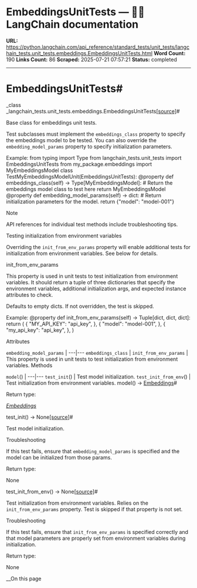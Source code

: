 # EmbeddingsUnitTests — 🦜🔗 LangChain  documentation

**URL:** https://python.langchain.com/api_reference/standard_tests/unit_tests/langchain_tests.unit_tests.embeddings.EmbeddingsUnitTests.html
**Word Count:** 190
**Links Count:** 86
**Scraped:** 2025-07-21 07:57:21
**Status:** completed

---

# EmbeddingsUnitTests\#

_class _langchain\_tests.unit\_tests.embeddings.EmbeddingsUnitTests[\[source\]](https://python.langchain.com/api_reference/_modules/langchain_tests/unit_tests/embeddings.html#EmbeddingsUnitTests)\#     

Base class for embeddings unit tests.

Test subclasses must implement the `embeddings_class` property to specify the embeddings model to be tested. You can also override the `embedding_model_params` property to specify initialization parameters.

Example:               from typing import Type          from langchain_tests.unit_tests import EmbeddingsUnitTests     from my_package.embeddings import MyEmbeddingsModel               class TestMyEmbeddingsModelUnit(EmbeddingsUnitTests):         @property         def embeddings_class(self) -> Type[MyEmbeddingsModel]:             # Return the embeddings model class to test here             return MyEmbeddingsModel              @property         def embedding_model_params(self) -> dict:             # Return initialization parameters for the model.             return {"model": "model-001"}     

Note

API references for individual test methods include troubleshooting tips.

Testing initialization from environment variables     

Overriding the `init_from_env_params` property will enable additional tests for initialization from environment variables. See below for details.

init\_from\_env\_params

This property is used in unit tests to test initialization from environment variables. It should return a tuple of three dictionaries that specify the environment variables, additional initialization args, and expected instance attributes to check.

Defaults to empty dicts. If not overridden, the test is skipped.

Example:               @property     def init_from_env_params(self) -> Tuple[dict, dict, dict]:         return (             {                 "MY_API_KEY": "api_key",             },             {                 "model": "model-001",             },             {                 "my_api_key": "api_key",             },         )     

Attributes

`embedding_model_params` |    ---|---   `embeddings_class` |    `init_from_env_params` | This property is used in unit tests to test initialization from environment variables.      Methods

`model`\(\) |    ---|---   `test_init`\(\) | Test model initialization.   `test_init_from_env`\(\) | Test initialization from environment variables.      model\(\) → [Embeddings](https://python.langchain.com/api_reference/core/embeddings/langchain_core.embeddings.embeddings.Embeddings.html#langchain_core.embeddings.embeddings.Embeddings "langchain_core.embeddings.embeddings.Embeddings")\#     

Return type:     

[_Embeddings_](https://python.langchain.com/api_reference/core/embeddings/langchain_core.embeddings.embeddings.Embeddings.html#langchain_core.embeddings.embeddings.Embeddings "langchain_core.embeddings.embeddings.Embeddings")

test\_init\(\) → None[\[source\]](https://python.langchain.com/api_reference/_modules/langchain_tests/unit_tests/embeddings.html#EmbeddingsUnitTests.test_init)\#     

Test model initialization.

Troubleshooting

If this test fails, ensure that `embedding_model_params` is specified and the model can be initialized from those params.

Return type:     

None

test\_init\_from\_env\(\) → None[\[source\]](https://python.langchain.com/api_reference/_modules/langchain_tests/unit_tests/embeddings.html#EmbeddingsUnitTests.test_init_from_env)\#     

Test initialization from environment variables. Relies on the `init_from_env_params` property. Test is skipped if that property is not set.

Troubleshooting

If this test fails, ensure that `init_from_env_params` is specified correctly and that model parameters are properly set from environment variables during initialization.

Return type:     

None

__On this page